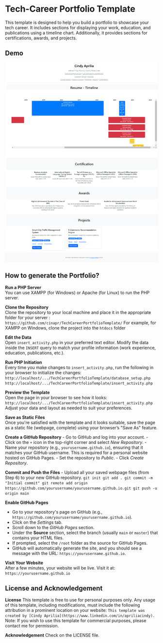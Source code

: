 # Tech-Career Portfolio Template

This template is designed to help you build a portfolio to showcase your tech career. 
It includes sections for displaying your work, education, and publications using a timeline chart. 
Additionally, it provides sections for certifications, awards, and projects.

## Demo
![Portfolio Template Screenshot](./demo.png)

## How to generate the Portfolio?

**Run a PHP Server**  
    You can use XAMPP (for Windows) or Apache (for Linux) to run the PHP server.
    
**Clone the Repository**  
Clone the repository to your local machine and place it in the appropriate folder for your server : `https://github.com/cinapr/TechCareerPortfolioTemplate/` 
For example, for XAMPP on Windows, clone the project into the `htdocs` folder
    
**Edit the Data**  
Open `insert_activity.php` in your preferred text editor. 
Modify the data inside the `INSERT` query to match your profile information (work experience, education, publications, etc.).
    
**Run PHP Initiation**  
    Every time you make changes to `insert_activity.php`, run the following in your browser to initialize the changes: `http://localhost/.../TechCareerPortfolioTemplate/database_setup.php
http://localhost/.../TechCareerPortfolioTemplate/insert_activity.php` 
    
**Preview the Template**  
Open the page in your browser to see how it looks:
`http://localhost/.../TechCareerPortfolioTemplate/insert_activity.php`
Adjust your data and layout as needed to suit your preferences.
    
**Save as Static Files**  
Once you're satisfied with the template and it looks suitable, save the page as a static file (webpage, complete) using your browser’s "Save As" feature.
    
**Create a GitHub Repository**
    -   Go to GitHub and log into your account.
    -   Click on the `+` icon in the top-right corner and select *New Repository*.
    -   Name your repository (e.g., `yourusername.github.io`), ensuring that it matches your GitHub username. This is required for a personal website hosted on GitHub Pages.
    -   Set the repository to *Public*.
    -   Click *Create Repository*.

**Commit and Push the Files**
    -   Upload all your saved webpage files (from Step 6) to your new GitHub repository.
    `git init
    git add .
    git commit -m "Initial commit"
    git remote add origin https://github.com/yourusername/yourusername.github.io.git
    git push -u origin main` 
    
    
**Enable GitHub Pages**
-   Go to your repository's page on GitHub (e.g., `https://github.com/yourusername/yourusername.github.io`).
-   Click on the *Settings* tab.
-   Scroll down to the *GitHub Pages* section.
-   Under the **Source** section, select the branch (usually `main` or `master`) that contains your HTML files.
-   If prompted, select the `/root` folder as the source for GitHub Pages.
-   GitHub will automatically generate the site, and you should see a message with the URL: `https://yourusername.github.io`.

**Visit Your Website**  
After a few minutes, your website will be live. Visit it at:
`https://yourusername.github.io`


## License and Acknowledgement
**License**
This template is free to use for personal purposes only. 
Any usage of this template, including modifications, must include the following attribution in a prominent location on your website:
`This template was created by [Cindy Aprilia](https://www.linkedin.com/in/apriliacindy). `
Note: If you wish to use this template for commercial purposes, please contact me for permission.

**Acknowledgement**
Check on the LICENSE file.
